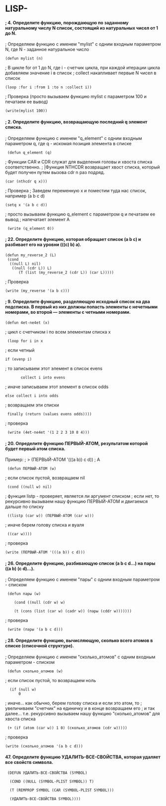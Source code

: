 # LISP-


#### ; 4. Определите функцию, порождающую по заданному натуральному числу N список, состоящий из натуральных чисел от 1 до N.

; Определяем функцию с именем "mylist" с одним входным параметром N, где N - заданное натуральное число

    (defun mylist (n)

   ; В цикле for от 1 до N, где i - счетчик цикла, при каждой итерации цикла добавляем значение i в список
   ; collect накапливает первые N чисел в список
    
    (loop :for i :from 1 :to n :collect i))

; Проверка (просто вызываем функцию mylist с параметром 100 и печатаем ее вывод)

    (write(mylist 100))



#### ; 2. Определите функцию, возвращающую последний q элемент списка.

; Определяем функцию с именем "q_element" с одним входным параметром q, где q - искомая позиция элемента в списке

     (defun q_element (q)

; Функции CAR и CDR служат для выделения головы и хвоста списка соответственно.
; |Функция NTHCDR возвращает хвост списка, который будет получен путем вызова cdr n раз подряд.
	
    (car (nthcdr q x)))
; Проверка 
; Заведем переменную x и поместим туда нас список, например (a b c d)

    (setq x '(a b c d))

; просто вызываем функцию q_element с параметром q и печатаем ее вывод 
; напечатает элемент A

     (write (q_element 0))


#### ; 22. Определите функцию, которая обращает список (а b с) и разбивает его на уровни (((с) b) а).

    (defun my_reverse_2 (L) 
     (cond 
      ((null L) nil) 
       ((null (cdr L)) L) 
          (T (list (my_reverse_2 (cdr L)) (car L))))) 

; Проверка 

    (write (my_reverse '(а b с)))


#### ; 9. Определите функцию, разделяющую исходный список на два подсписка. В первый из них должны попасть элементы с нечетными номерами, во второй — элементы с четными номерами.

    (defun 4et-ne4et (x)

  ; цикл с счетчиком i по всем элементам списка x
  
     (loop for i in x
  
; если четный
		
    if (evenp i)
       
  ; то записываем этот элемент в список evens
  
           collect i into evens
	
   ; иначе записываем этот элемент в список odds
   
    else collect i into odds
 	
   ; возвращаем эти списки
	
     finally (return (values evens odds))))
        
; проверка

     (write (4et-ne4et '(1 2 2 3 10 8 4)))



#### ; 20. Определите функцию ПЕРВЫЙ-АТОМ, результатом которой будет первый атом списка. 

Пример:
; > (ПЕРВЫЙ-АТОМ '(((a b)) c d))
; A

     (defun ПЕРВЫЙ-АТОМ (w)

  ; если список пустой, возвращаем nil
  
     (cond ((null w) nil)
  
; функция listp - проверяет, является ли аргумент списком
; если нет, то рекурсивно вызываем нашу функцию ПЕРВЫЙ-АТОМ и двигаемся дальше по списку
		
     ((listp (car w)) (ПЕРВЫЙ-АТОМ (car w)))
  ; иначе берем голову списка и вуаля
      
     ((car w))))
        
; проверка

    (write (ПЕРВЫЙ-АТОМ '(((a b)) c d)))


#### ; 26. Определите функцию, разбивающую список (a b с d...) на пары ((а b) (с d)...).
; Определяем функцию с именем "пары" с одним входным параметром - списком

     (defun пары (w)

        (cond ((null (cdr w) w)
   
        (t (cons (list (car w) (cadr w)) (пары (cddr w)))))))
        
; проверка

     (write (пары '(a b c d)))


#### ; 28. Определите функцию, вычисляющую, сколько всего атомов в списке (списочной структуре).
; Определяем функцию с именем "сколько_атомов" с одним входным параметром - списком

     (defun сколько_атомов (w)

; если список пустой, то возвращаем ноль
	
      (if (null w)
          0
	
   ; иначе... как обычно, берем голову списка и если это атом, то
   ; увеличиваем "счетчик" на единичку и в конце возвращаем его
   ; и так далее... т.е. рекурсивно вызываем нашу функцию "сколько_атомов" для хвоста списка
	
     (+ (if (atom (car w)) 1 0) (сколько_атомов (cdr w)))))
    
; проверка

    (write (сколько_атомов '(a b c d)))



#### 47. Определите функцию УДАЛИТЬ-ВСЕ-СВОЙСТВА, которая удаляет все свойств символа.		

     (DEFUN УДАЛИТЬ-ВСЕ-СВОЙСТВА (SYMBOL)

      (COND ((NULL (SYMBOL-PLIST SYMBOL)) T)
  
      (T (REMPROP SYMBOL (CAR (SYMBOL-PLIST SYMBOL)))
	
      (УДАЛИТЬ-ВСЕ-СВОЙСТВА SYMBOL))))
